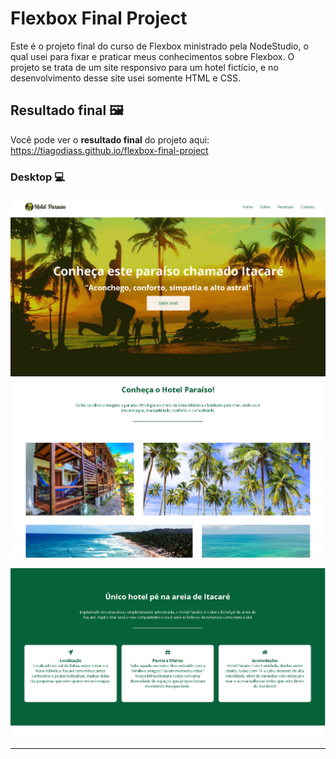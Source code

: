 # Flexbox Final Project
Este é o projeto final do curso de Flexbox ministrado pela NodeStudio, o qual usei para fixar e praticar meus conhecimentos sobre Flexbox.
O projeto se trata de um site responsivo para um hotel fictício, e no desenvolvimento desse site usei somente HTML e CSS.

## Resultado final :framed_picture:
Você pode ver o <strong>resultado final</strong> do projeto aqui: https://tiagodiass.github.io/flexbox-final-project
### Desktop :computer:
<img width="700" src="screenshots/desktop_1.png">
<img width="700" src="screenshots/desktop_2.png">
<img width="700" src="screenshots/desktop_3.png">

---
